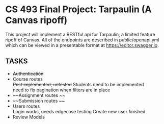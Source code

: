 # CS 493 Final Project: Tarpaulin (A Canvas ripoff)
This project will implement a RESTful api for Tarpaulin, a limited feature 
ripoff of Canvas.  All of the endpoints are described in public/openapi.yml 
which can be viewed in a presentable format at https://editor.swagger.io. 

## TASKS
 - ~~Authentication~~
 - Course routes  
    ~~Post implemented, untested~~
    Students need to be implemented  
    need to fix pagination when filters are in place  
 - ~~Assignment routes ~~
 - ~~Submission routes ~~
 - Users routes  
    Login works, needs edgecase testing
    Create new user finished
 - Review Models
